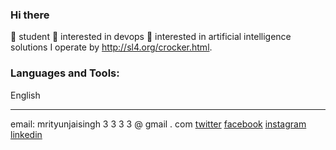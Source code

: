 ### Hi there
🔭 student
🌱 interested in devops
🌱 interested in artificial intelligence solutions
I operate by http://sl4.org/crocker.html.

### Languages and Tools:
English

---

email: mrityunjaisingh 3 3 3 3 @ gmail . com
[twitter](https://twitter.com)
[facebook](https://www.facebook.com/profile.php?id=10003439148276)
[instagram](https://www.instagram.com/mrityunjai99)
[linkedin](https://www.linkedin.com/in/mrityunjai-singh-301019195/)
